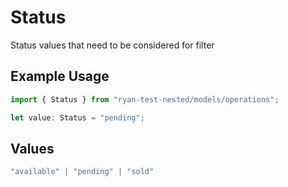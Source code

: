 # Status

Status values that need to be considered for filter

## Example Usage

```typescript
import { Status } from "ryan-test-nested/models/operations";

let value: Status = "pending";
```

## Values

```typescript
"available" | "pending" | "sold"
```